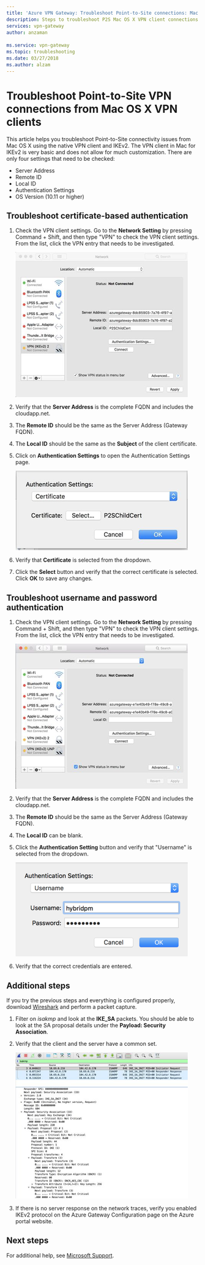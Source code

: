 ```yaml
---
title: 'Azure VPN Gateway: Troubleshoot Point-to-Site connections: Mac OS X clients'
description: Steps to troubleshoot P2S Mac OS X VPN client connections
services: vpn-gateway
author: anzaman

ms.service: vpn-gateway
ms.topic: troubleshooting
ms.date: 03/27/2018
ms.author: alzam
---
```


# Troubleshoot Point-to-Site VPN connections from Mac OS X VPN clients

This article helps you troubleshoot Point-to-Site connectivity issues from Mac OS X using the native VPN client and IKEv2. The VPN client in Mac for IKEv2 is very basic and does not allow for much customization. There are only four settings that need to be checked:

* Server Address
* Remote ID
* Local ID
* Authentication Settings
* OS Version (10.11 or higher)


## <a name="VPNClient"></a> Troubleshoot certificate-based authentication
1. Check the VPN client settings. Go to the **Network Setting** by pressing Command + Shift, and then type "VPN" to check the VPN client settings. From the list, click the VPN entry that needs to be investigated.

   ![IKEv2 certificate-based authentication](./media/vpn-gateway-troubleshoot-point-to-site-osx-ikev2/ikev2cert1.jpg)
2. Verify that the **Server Address** is the complete FQDN and includes the cloudapp.net.
3. The **Remote ID** should be the same as the Server Address (Gateway FQDN).
4. The **Local ID** should be the same as the **Subject** of the client certificate.
5. Click on **Authentication Settings** to open the Authentication Settings page.

   ![Authentication settings](./media/vpn-gateway-troubleshoot-point-to-site-osx-ikev2/ikev2auth2.jpg)
6. Verify that **Certificate** is selected from the dropdown.
7. Click the **Select** button and verify that the correct certificate is selected. Click **OK** to save any changes.

## <a name="ikev2"></a>Troubleshoot username and password authentication

1. Check the VPN client settings. Go to the **Network Setting** by pressing Command + Shift, and then type "VPN" to check the VPN client settings. From the list, click the VPN entry that needs to be investigated.

   ![IKEv2 username password](./media/vpn-gateway-troubleshoot-point-to-site-osx-ikev2/ikev2user3.jpg)
2. Verify that the **Server Address** is the complete FQDN and includes the cloudapp.net.
3. The **Remote ID** should be the same as the Server Address (Gateway FQDN).
4. The **Local ID** can be blank.
5. Click the **Authentication Setting** button and verify that "Username" is selected from the dropdown.

   ![Authentication settings](./media/vpn-gateway-troubleshoot-point-to-site-osx-ikev2/ikev2auth4.png)
6. Verify that the correct credentials are entered.

## <a name="additional"></a>Additional steps

If you try the previous steps and everything is configured properly, download [Wireshark](https://www.wireshark.org/#download) and perform a packet capture.

1. Filter on *isakmp* and look at the **IKE_SA** packets. You should be able to look at the SA proposal details under the **Payload: Security Association**. 
2. Verify that the client and the server have a common set.

   ![packet](./media/vpn-gateway-troubleshoot-point-to-site-osx-ikev2/packet5.jpg) 
  
3. If there is no server response on the network traces, verify you enabled IKEv2 protocol on the Azure Gateway Configuration page on the Azure portal website.

## Next steps
For additional help, see [Microsoft Support](https://portal.azure.com/?#blade/Microsoft_Azure_Support/HelpAndSupportBlade).
